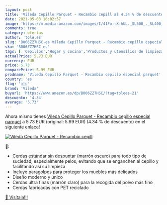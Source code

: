 ```yaml
---
layout: post
title: 'Vileda Cepillo Parquet - Recambio cepill al 4.34 % de descuento'
date: 2021-05-03 16:02:57
image: 'https://m.media-amazon.com/images/I/41Fo--X-hUL._SL500_._SL400_.jpg'
comments: true
category: ofertas
author: 'tole.es'
slug: 'B006ZZ7HSC-es Vileda Cepillo Parquet - Recambio cepillo especial parquet'
sku: 'B006ZZ7HSC-es'
tags: [ 'Cepillos','Hogar y cocina','Productos y utensilios de limpieza','vileda', ]
actualPrice: 5.73 EUR
currency: EUR
price: 5.73
comparePrice: 5.99 EUR
prodname: 'Vileda Cepillo Parquet - Recambio cepillo especial parquet'
country: 'es'
flag: '🇪🇸'
brand: 'Vileda'
buyurl: 'https://www.amazon.es/dp/B006ZZ7HSC/?tag=tolees-21'
descuento: '4.34'
average: '5.73'
---
```


Ahora mismo tienes [Vileda Cepillo Parquet - Recambio cepillo especial parquet](https://www.amazon.es/dp/B006ZZ7HSC/?tag=tolees-21) a 5.73 EUR (original: 5.99 EUR) (4.34 %  de descuento) en el siguiente enlace!

[![Vileda Cepillo Parquet - Recambio cepill](https://m.media-amazon.com/images/I/41Fo--X-hUL._SL500_._SL400_.jpg)](https://www.amazon.es/dp/B006ZZ7HSC/?tag=tolees-21)

🔎:

- Cerdas estándar sin despuntar (marrón oscuro) para todo tipo de suciedad, especialmente pelos, evitando que se enganchen al cepillo y facilitando así su limpieza
- Incluye paragolpes para proteger los muebles más delicados
- Diseño moderno y único
- Cerdas ultra finas (marrón claro) para la recogida del polvo más fino
- Cerdas fabricadas con PET reciclado

[🛒 Visítala!!!](https://www.amazon.es/dp/B006ZZ7HSC/?tag=tolees-21)
